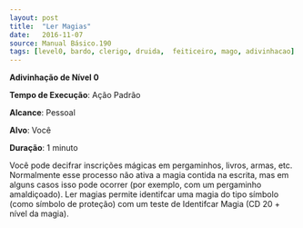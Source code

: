 ```yaml
---
layout: post
title:  "Ler Magias"
date:   2016-11-07
source: Manual Básico.190
tags: [level0, bardo, clerigo, druida,  feiticeiro, mago, adivinhacao]
---
```


**Adivinhação de Nível 0**

**Tempo de Execução**: Ação Padrão

**Alcance**: Pessoal

**Alvo**: Você

**Duração**: 1 minuto


Você pode decifrar inscrições mágicas
em pergaminhos, livros, armas, etc. Normalmente esse processo não ativa a magia
contida na escrita, mas em alguns casos
isso pode ocorrer (por exemplo, com um
pergaminho amaldiçoado). Ler magias permite identifcar uma magia do tipo símbolo
(como símbolo de proteção) com um teste de
Identifcar Magia (CD 20 + nível da magia).